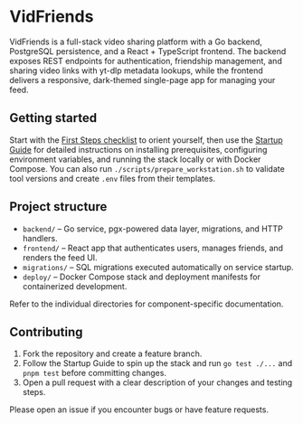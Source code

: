 # VidFriends

VidFriends is a full-stack video sharing platform with a Go backend, PostgreSQL persistence, and a React + TypeScript frontend. The
backend exposes REST endpoints for authentication, friendship management, and sharing video links with yt-dlp metadata lookups,
while the frontend delivers a responsive, dark-themed single-page app for managing your feed.

## Getting started

Start with the [First Steps checklist](docs/FIRST_STEPS.md) to orient yourself, then use the
[Startup Guide](docs/STARTUP.md) for detailed instructions on installing prerequisites, configuring environment
variables, and running the stack locally or with Docker Compose. You can also run
`./scripts/prepare_workstation.sh` to validate tool versions and create `.env` files from their templates.

## Project structure

- `backend/` – Go service, pgx-powered data layer, migrations, and HTTP handlers.
- `frontend/` – React app that authenticates users, manages friends, and renders the feed UI.
- `migrations/` – SQL migrations executed automatically on service startup.
- `deploy/` – Docker Compose stack and deployment manifests for containerized development.

Refer to the individual directories for component-specific documentation.

## Contributing

1. Fork the repository and create a feature branch.
2. Follow the Startup Guide to spin up the stack and run `go test ./...` and `pnpm test` before committing changes.
3. Open a pull request with a clear description of your changes and testing steps.

Please open an issue if you encounter bugs or have feature requests.

